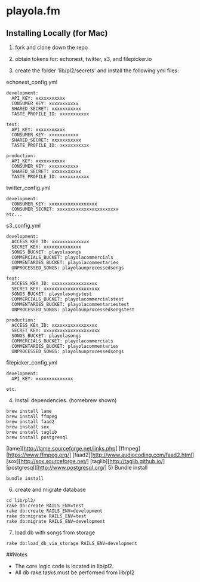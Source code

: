 # playola.fm

## Installing Locally (for Mac)

1) fork and clone down the repo

2) obtain tokens for: echonest, twitter, s3, and filepicker.io

3) create the folder 'lib/pl2/secrets' and install the following yml files:

echonest_config.yml
```
development:
  API_KEY: xxxxxxxxxxx 
  CONSUMER_KEY: xxxxxxxxxxx 
  SHARED_SECRET: xxxxxxxxxxx
  TASTE_PROFILE_ID: xxxxxxxxxxx

test:
  API_KEY: xxxxxxxxxxx 
  CONSUMER_KEY: xxxxxxxxxxx 
  SHARED_SECRET: xxxxxxxxxxx
  TASTE_PROFILE_ID: xxxxxxxxxxx

production:
  API_KEY: xxxxxxxxxxx 
  CONSUMER_KEY: xxxxxxxxxxx 
  SHARED_SECRET: xxxxxxxxxxx
  TASTE_PROFILE_ID: xxxxxxxxxxx
```
twitter_config.yml
```
development:
  CONSUMER_KEY: xxxxxxxxxxxxxxxxxx
  CONSUMER_SECRET: xxxxxxxxxxxxxxxxxxxxxxx
etc...
```
s3_config.yml
```
development:
  ACCESS_KEY_ID: xxxxxxxxxxxxxx
  SECRET_KEY: xxxxxxxxxxxxxx
  SONGS_BUCKET: playolasongs
  COMMERCIALS_BUCKET: playolacommercials
  COMMENTARIES_BUCKET: playolacommentaries
  UNPROCESSED_SONGS: playolaunprocessedsongs

test:
  ACCESS_KEY_ID: xxxxxxxxxxxxxxxxx
  SECRET_KEY: xxxxxxxxxxxxxxxxxxxxx
  SONGS_BUCKET: playolasongstest
  COMMERCIALS_BUCKET: playolacommercialstest
  COMMENTARIES_BUCKET: playolacommentariestest
  UNPROCESSED_SONGS: playolaunprocessedsongstest

production:
  ACCESS_KEY_ID: xxxxxxxxxxxxxxxxx
  SECRET_KEY: xxxxxxxxxxxxxxxxxxxxx
  SONGS_BUCKET: playolasongs
  COMMERCIALS_BUCKET: playolacommercials
  COMMENTARIES_BUCKET: playolacommentaries
  UNPROCESSED_SONGS: playolaunprocessedsongs
```
filepicker_config.yml
```
development:
  API_KEY: xxxxxxxxxxxxxx

etc.
```

4) Install dependencies. (homebrew shown)
  ```
  brew install lame
  brew install ffmpeg
  brew install faad2
  brew install sox
  brew install taglib
  brew install postgresql
  ```
[lame][http://lame.sourceforge.net/links.php]
[ffmpeg][https://www.ffmpeg.org/]
[faad2][http://www.audiocoding.com/faad2.html]
[sox][http://sox.sourceforge.net/]
[taglib][http://taglib.github.io/]
[postgresql][http://www.postgresql.org/]
5) Bundle install
```
bundle install
```

6) create and migrate database
```
cd lib/pl2/
rake db:create RAILS_ENV=test
rake db:create RAILS_ENV=development
rake db:migrate RAILS_ENV=test
rake db:migrate RAILS_ENV=development
```

7) load db with songs from storage
```
rake db:load_db_via_storage RAILS_ENV=development
```

##Notes
* The core logic code is located in lib/pl2.
* All db rake tasks must be performed from lib/pl2

